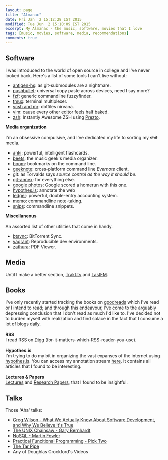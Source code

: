 ```yaml
---
layout: page
title: "Almanac"
date: Fri Jan  2 15:12:28 IST 2015
modified: Tue Jun  2 15:10:09 IST 2015
excerpt: My Almanac - the music, software, movies that I love
tags: [music, movies, software, media, recommendations]
comments: true
---
```


## Software
I was introduced to the world of open source in college and I've never looked back.
Here's a list of some tools I can't live without:

- [antigen-hs](https://github.com/srijanshetty/antigen-hs): as git-submodules are a nightmare.
- [pushbullet](https://pushbullet.com): universal copy paste across devices, need I say more?
- [fzf](https://github.com/junegunn/fzf): generic commandline fuzzyfinder.
- [tmux](https://github.com/srijanshetty/vcsh-tmux): terminal multiplexer.
- [vcsh and mr](/technical/vcsh-mr-dotfiles-nirvana/): dotfiles nirvana.
- [vim](https://github.com/srijanshetty/vim-plug/): cause every other editor feels half baked.
- [zsh](https://github.com/srijanshetty/zsh): Instantly Awesome ZSH using [Prezto](https://github.com/sorin-ionescu/prezto).

**Media organization**<br/><br/>
I'm an obsessive compulsive, and I've dedicated my life to sorting my <strike>shit</strike>  media.

- [anki](http://ankisrs.net/): powerful, intelligent flashcards.
- [beets](beets.readthedocs.org): the music geek's media organizer.
- [boom](http://zachholman.com/boom/): bookmarks on the command line.
- [geeknote](http://www.geeknote.me/): cross-platform command line *Evernote* client.
- git: as Torvalds says *source control as the way it should be*.
- [git-annex](https://git-annex.branchable.com/): for everything else.
- [google photos](https://photos.google.com): Google scored a homerun with this one.
- [hypothes.is](https://hypothes.is): annotate the web
- [ledger](http://www.ledger-cli.org/): powerful, double-entry accounting system.
- [memo](http://www.getmemo.org/): commandline note-taking.
- [snips](https://github.com/srijanshetty/snips): commandline snippets.

**Miscellaneous**<br/><br/>
An assorted list of other utilities that come in handy.

- [btsync](http://www.getsync.com/download): BitTorrent Sync.
- [vagrant](https://vagrantup.com): Reproducible dev environments.
- [zathura](https://pwmt.org/projects/zathura/): PDF Viewer.

## Media

Until I make a better section, [Trakt.tv](http://trakt.tv/users/srijanshetty) and [LastFM](http://www.last.fm/user/srijanshetty/tracks).

## Books
I've only recently started tracking the books on [goodreads](https://www.goodreads.com/srijanshetty) which I've read or I intend to read; and through this endeavour, I've come to the arguably depressing conclusion that I don't read as much I'd like to. I've decided not to burden myself with realization and find solace in the fact that I consume a lot of blogs daily.<br><br>
**RSS**<br>
I read RSS on [Digg](digg.com/reader) (for-it-matters-which-RSS-reader-you-use).<br><br>
**Hypothes.is**<br>
I'm trying to do my bit in organizing the vast expanses of the internet using [hypothes.is](hypothes.is). You can access my annotation stream [here](hpothes.is/stream?=user:srijanshetty). It contains all articles that I found to be interesting.<br><br>
**Lectures & Papers**<br>
[Lectures](https://github.com/srijanshetty/lectures) and [Research Papers](https://github.com/srijanshetty/papers), that I found to be insightful.

## Talks
Those 'Aha' talks:

- [Greg Wilson - What We Actually Know About Software Development, and Why We Believe It's True](https://vimeo.com/9270320)
- [The UNIX Chainsaw - Gary Bernhardt](https://www.youtube.com/watch?v=ZQnyApKysg4)
- [NoSQL - Martin Fowler](https://www.youtube.com/watch?v=qI_g07C_Q5I)
- [Practical Funcitional Programming - Pick Two](https://www.youtube.com/watch?v=XcS-LdEBUkE)
- [The Tar Pipe](http://blog.extracheese.org/2010/05/the-tar-pipe.html)
- Any of Doughlas Crockford's Videos
